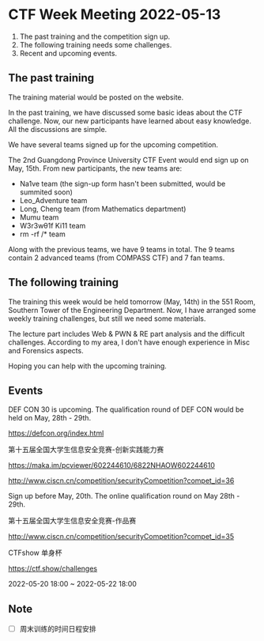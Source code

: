 # CTF Week Meeting 2022-05-13

1. The past training and the competition sign up.
1. The following training needs some challenges.
1. Recent and upcoming events.

## The past training

The training material would be posted on the website.

In the past training, we have discussed some basic ideas about the CTF challenge. Now, our new participants have learned about easy knowledge. All the discussions are simple.

We have several teams signed up for the upcoming competition.

The 2nd Guangdong Province University CTF Event would end sign up on May, 15th. From new participants, the new teams are:

* Na1ve team (the sign-up form hasn't been submitted, would be summited soon)
* Leo_Adventure team
* Long, Cheng team (from Mathematics department)
* Mumu team
* W3r3wθ1f Ki11 team
* rm  -rf /* team

Along with the previous teams, we have 9 teams in total. The 9 teams contain 2 advanced teams (from COMPASS CTF) and 7 fan teams.

## The following training

The training this week would be held tomorrow (May, 14th) in the 551 Room, Southern Tower of the Engineering Department. Now, I have arranged some weekly training challenges, but still we need some materials.

The lecture part includes Web & PWN & RE part analysis and the difficult challenges. According to my area, I don't have enough experience in Misc and Forensics aspects.

Hoping you can help with the upcoming training.

## Events

DEF CON 30 is upcoming. The qualification round of DEF CON would be held on May, 28th - 29th.

https://defcon.org/index.html

第十五届全国大学生信息安全竞赛-创新实践能力赛

https://maka.im/pcviewer/602244610/6822NHAOW602244610

http://www.ciscn.cn/competition/securityCompetition?compet_id=36

Sign up before May, 20th. The online qualification round on May 28th - 29th.

第十五届全国大学生信息安全竞赛-作品赛

http://www.ciscn.cn/competition/securityCompetition?compet_id=35

CTFshow 单身杯

https://ctf.show/challenges

2022-05-20 18:00 ~ 2022-05-22 18:00

## Note

- [ ] 周末训练的时间日程安排

